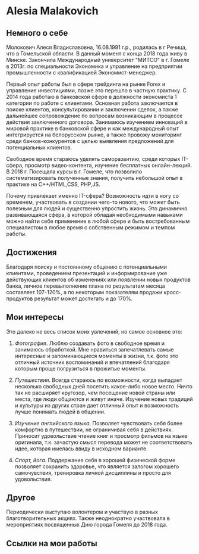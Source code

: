 # Alesia Malakovich

## Немного о себе

  Молокович Алеся Владиславовна, 16.08.1991 г.р., родилась в г Речица, что в Гомельской области. В данный момент с конца 2018 года живу в Минске. Закончила Международный университет "МИТСО" в г. Гомеле в 2013г. по специальности Экономика и управление на предприятии промышленности с квалификацией Экономист-менеджер.
  
  Первый опыт работы был в сфере трейдинга на рынке Forex и управление инвестициями, позже это перешло в частную практику. С 2014 года работаю в банковской сфере в должности экономиста 1 категории по работе с клиентами. Основная работа заключается в поиске клиентов, консультировании и заключении сделок, а также дальнейшее сопровождение по вопросам возникающим в процессе действия заключенного договора. Занимаюсь изучением инноваций в мировой практике в банковской сфере и как международный опыт интегрируется на белорусском рынке, а также провожу мониторинг среди банков-конкурентов с целью выявления предложений для потенциальных клиентов.
  
  Свободное время стараюсь  уделять саморазвитию, среди которых  IT-cфера, просмотр видео-контента, изучение бесплатных онлайн-лекций. В 2018 г. Посещала курсы в г. Гомеле, что позволило систематизировать полученные знания, получить небольшой опыт в практике на C++/HTML,CSS, PHP,JS.

  Почему привлекает именно IT-сфера? Возможность идти в ногу со временем, участвовать в создании чего-то нового, что может быть полезным для людей и существенно упростить жизнь. Это динамично развивающаяся сфера, в которой обладая необходимыми навыками можно найти себе применение в любой сфере и быть востребованным специалистом в любое время с собственным режимом и темпом работы.

## Достижения

  Благодаря поиску и постоянному общению с потенциальными клиентами, проведением презентаций и информирование уже действующих клиентов об изменениях или появлении новых продуктов банка, личное перевыполнение плана по результатам месяца составляет 107-120%, а по некоторым показателям продажи кросс-продуктов результат может достигать и до 170%. 

## Мои интересы

  Это далеко не весь список моих увлечений, но самое основное это:  
  1. *Фотография*. Люблю создавать фото в свободное время и занимаюсь обработкой. Мне нравиться запечатлевать самые интересные и запоминающиеся моменты в жизни, т.к. фото это отличный источник воспоминаний и впечатлений благодаря которым проще погрузиться в прожитые моменты.
  
  2. *Путешествия*. Всегда стараюсь по возможности, когда выпадает  несколько свободных дней посетить какое-либо новое место. Ничто так не расширяет кругозор, чем посещение новой страны или места, где люди общаются и живут иначе. Изучение новых традиций и культуры из других стран дает отличный опыт и возможность лучше понимать людей в общении.
  
  3. *Изучение английского языка*. Позволяет чувствовать себя более комфортно в путешествии, не ограничивая себя в действиях.  Приносит  удовольствие чтение книг и просмотр фильмов на языке оригинала, т.к. зачастую смысл перевода может не соответствовать идее, которая имелась ввиду в исходном варианте.
  
  4. *Спорт, йога*. Поддержание себя в хорошей физической форме позволяет сохранить здоровье, что является залогом хорошего самочувствия, тренировка личной дисциплины и просто для удовольствия.
  
## Другое

  Периодически выступаю волонтером и участвую в разных благотворительных акциях. Также неоднократно участвовала в мероприятиях посвященных Дню города Гомеля до 2018 года.
  
## Ссылки на мои работы
 
 


